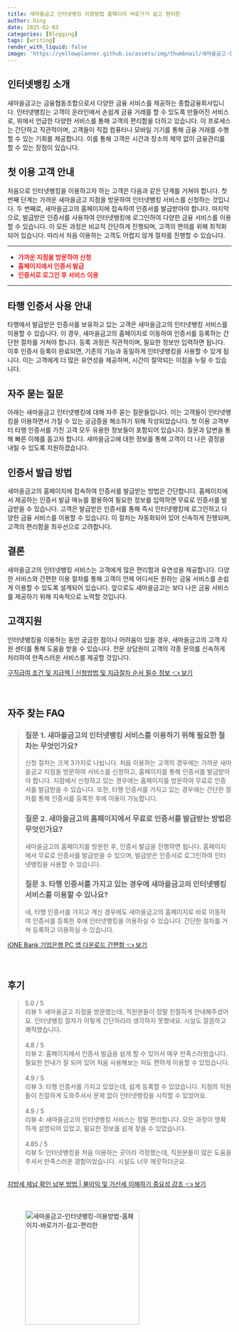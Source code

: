 ```yaml
---
title: 새마을금고 인터넷뱅킹 이용방법 홈페이지 바로가기 쉽고 편리한
author: bing
date: 2025-02-03
categories: [Blogging]
tags: [writing]
render_with_liquid: false
image: 'https://yellowplanner.github.io/assets/img/thumbnail/새마을금고-인터넷뱅킹-이용방법-홈페이지-바로가기-쉽고-편리한.webp'
---
```



<h2 id='인터넷뱅킹_소개'>인터넷뱅킹 소개</h2>

<p>새마을금고는 금융협동조합으로서 다양한 금융 서비스를 제공하는 종합금융회사입니다. 인터넷뱅킹는 고객이 온라인에서 손쉽게 금융 거래를 할 수 있도록 만들어진 서비스로, 위에서 언급한 다양한 서비스를 통해 고객의 편리함을 더하고 있습니다. 이 프로세스는 간단하고 직관적이며, 고객들이 직접 컴퓨터나 모바일 기기를 통해 금융 거래를 수행할 수 있는 기회를 제공합니다. 이를 통해 고객은 시간과 장소의 제약 없이 금융관리를 할 수 있는 장점이 있습니다.</p>

<h2 id='첫_이용_고객_안내'>첫 이용 고객 안내</h2>

<p>처음으로 인터넷뱅킹을 이용하고자 하는 고객은 다음과 같은 단계를 거쳐야 합니다. 첫 번째 단계는 가까운 새마을금고 지점을 방문하여 인터넷뱅킹 서비스를 신청하는 것입니다. 두 번째로, 새마을금고의 홈페이지에 접속하여 인증서를 발급받아야 합니다. 마지막으로, 발급받은 인증서를 사용하여 인터넷뱅킹에 로그인하여 다양한 금융 서비스를 이용할 수 있습니다. 이 모든 과정은 비교적 간단하게 진행되며, 고객의 편의를 위해 최적화되어 있습니다. 따라서 처음 이용하는 고객도 어렵지 않게 절차를 진행할 수 있습니다.</p>

<hr />

<ul>
    <li><b><span style="color: #ee2323;">가까운 지점을 방문하여 신청</span></b></li>
    <li><b><span style="color: #ee2323;">홈페이지에서 인증서 발급</span></b></li>
    <li><b><span style="color: #ee2323;">인증서로 로그인 후 서비스 이용</span></b></li>
</ul>

<hr />

<h2 id='타행_인증서_사용'>타행 인증서 사용 안내</h2>

<p>타행에서 발급받은 인증서를 보유하고 있는 고객은 새마을금고의 인터넷뱅킹 서비스를 이용할 수 있습니다. 이 경우, 새마을금고의 홈페이지로 이동하여 인증서를 등록하는 간단한 절차를 거쳐야 합니다. 등록 과정은 직관적이며, 필요한 정보만 입력하면 됩니다. 이후 인증서 등록이 완료되면, 기존의 기능과 동일하게 인터넷뱅킹을 사용할 수 있게 됩니다. 이는 고객에게 더 많은 유연성을 제공하며, 시간이 절약되는 이점을 누릴 수 있습니다.</p>

<h2 id='자주묻는질문'>자주 묻는 질문</h2>

<p>아래는 새마을금고 인터넷뱅킹에 대해 자주 묻는 질문들입니다. 이는 고객들이 인터넷뱅킹을 이용하면서 가질 수 있는 궁금증을 해소하기 위해 작성되었습니다. 첫 이용 고객부터 타행 인증서를 가진 고객 모두 유용한 정보들이 포함되어 있습니다. 질문과 답변을 통해 빠른 이해를 돕고자 합니다. 새마을금고에 대한 정보를 통해 고객이 더 나은 결정을 내릴 수 있도록 지원하겠습니다.</p>

<h2 id='인증서_발급_방법'>인증서 발급 방법</h2>

<p>새마을금고의 홈페이지에 접속하여 인증서를 발급받는 방법은 간단합니다. 홈페이지에서 제공하는 인증서 발급 메뉴를 활용하여 필요한 정보를 입력하면 무료로 인증서를 발급받을 수 있습니다. 고객은 발급받은 인증서를 통해 즉시 인터넷뱅킹에 로그인하고 다양한 금융 서비스를 이용할 수 있습니다. 이 절차는 자동화되어 있어 신속하게 진행되며, 고객의 편리함을 최우선으로 고려합니다.</p>

<h2 id='결론'>결론</h2>

<p>새마을금고의 인터넷뱅킹 서비스는 고객에게 많은 편리함과 유연성을 제공합니다. 다양한 서비스와 간편한 이용 절차를 통해 고객이 언제 어디서든 원하는 금융 서비스를 손쉽게 이용할 수 있도록 설계되어 있습니다. 앞으로도 새마을금고는 보다 나은 금융 서비스를 제공하기 위해 지속적으로 노력할 것입니다.</p>

<h2 id='고객지원'>고객지원</h2>

<p>인터넷뱅킹을 이용하는 동안 궁금한 점이나 어려움이 있을 경우, 새마을금고의 고객 지원 센터를 통해 도움을 받을 수 있습니다. 전문 상담원이 고객의 각종 문의를 신속하게 처리하여 만족스러운 서비스를 제공할 것입니다.</p>


<p><a class="click-button" title="구직급여 조건 및 지급액 | 신청방법 및 지급절차 순서 필수 정보" href="https://yellowplanner.github.io/posts/%EA%B5%AC%EC%A7%81%EA%B8%89%EC%97%AC-%EC%A1%B0%EA%B1%B4-%EB%B0%8F-%EC%A7%80%EA%B8%89%EC%95%A1-%EC%8B%A0%EC%B2%AD%EB%B0%A9%EB%B2%95-%EB%B0%8F-%EC%A7%80%EA%B8%89%EC%A0%88%EC%B0%A8-%EC%88%9C%EC%84%9C-%ED%95%84%EC%88%98-%EC%A0%95%EB%B3%B4/" rel="dofollow">구직급여 조건 및 지급액 | 신청방법 및 지급절차 순서 필수 정보 👈 보기</a></p><br>
<h2 id='자주_찾는_FAQ'>자주 찾는 FAQ</h2>
<div itemscope="" itemtype="https://schema.org/FAQPage">
<blockquote>
<div itemscope="" itemprop="mainEntity" itemtype="https://schema.org/Question">
<h3 itemprop="name">질문 1. 새마을금고의 인터넷뱅킹 서비스를 이용하기 위해 필요한 절차는 무엇인가요?</h3>
<div itemscope="" itemprop="acceptedAnswer" itemtype="https://schema.org/Answer">
<span itemprop="text">
<p>신청 절차는 크게 3가지로 나뉩니다. 처음 이용하는 고객의 경우에는 가까운 새마을금고 지점을 방문하여 서비스를 신청하고, 홈페이지를 통해 인증서를 발급받아야 합니다. 지점에서 신청하고 있는 경우에는 홈페이지를 방문하여 무료로 인증서를 발급받을 수 있습니다. 또한, 타행 인증서를 가지고 있는 경우에는 간단한 절차를 통해 인증서를 등록한 후에 이용이 가능합니다.</p>
</span>
</div>
</div>
<div itemscope="" itemprop="mainEntity" itemtype="https://schema.org/Question">
<h3 itemprop="name">질문 2. 새마을금고의 홈페이지에서 무료로 인증서를 발급받는 방법은 무엇인가요?</h3>
<div itemscope="" itemprop="acceptedAnswer" itemtype="https://schema.org/Answer">
<span itemprop="text">
<p>새마을금고의 홈페이지를 방문한 후, 인증서 발급을 진행하면 됩니다. 홈페이지에서 무료로 인증서를 발급받을 수 있으며, 발급받은 인증서로 로그인하여 인터넷뱅킹을 사용할 수 있습니다.</p>
</span>
</div>
</div>
<div itemscope="" itemprop="mainEntity" itemtype="https://schema.org/Question">
<h3 itemprop="name">질문 3. 타행 인증서를 가지고 있는 경우에 새마을금고의 인터넷뱅킹 서비스를 이용할 수 있나요?</h3>
<div itemscope="" itemprop="acceptedAnswer" itemtype="https://schema.org/Answer">
<span itemprop="text">
<p>네, 타행 인증서를 가지고 계신 경우에도 새마을금고의 홈페이지로 바로 이동하여 인증서를 등록한 후에 인터넷뱅킹을 이용하실 수 있습니다. 간단한 절차를 거쳐 등록하고 이용하실 수 있습니다.</p>
</span>
</div>
</div>
</blockquote>
</div>
<p><a class="click-button" title="iONE Bank 기업은행 PC 앱 다운로드 간편함" href="https://yellowplanner.github.io/posts/iONE-Bank-%EA%B8%B0%EC%97%85%EC%9D%80%ED%96%89-PC-%EC%95%B1-%EB%8B%A4%EC%9A%B4%EB%A1%9C%EB%93%9C-%EA%B0%84%ED%8E%B8%ED%95%A8/" rel="dofollow">iONE Bank 기업은행 PC 앱 다운로드 간편함 👈 보기</a></p><br>
<h2 id='후기'>후기</h2>
<div itemscope itemtype="https://schema.org/Product">
  <blockquote>
  <div itemprop="review" itemscope itemtype="https://schema.org/Review">
      <div itemprop="reviewRating" itemscope itemtype="https://schema.org/Rating"> <span itemprop="ratingValue">5.0</span> / <span itemprop="bestRating">5</span> </div>
      <span itemprop="reviewBody">리뷰 1: 새마을금고 지점을 방문했는데, 직원분들이 정말 친절하게 안내해주셨어요. 인터넷뱅킹 절차가 이렇게 간단하리라 생각하지 못했네요. 시설도 깔끔하고 쾌적했습니다.</span>
  </div>
  <br>
  <div itemprop="review" itemscope itemtype="https://schema.org/Review">
      <div itemprop="reviewRating" itemscope itemtype="https://schema.org/Rating"> <span itemprop="ratingValue">4.8</span> / <span itemprop="bestRating">5</span> </div>
      <span itemprop="reviewBody">리뷰 2: 홈페이지에서 인증서 발급을 쉽게 할 수 있어서 매우 만족스러웠습니다. 필요한 안내가 잘 되어 있어 처음 사용해보는 저도 편하게 이용할 수 있었습니다.</span>
  </div>
  <br>
  <div itemprop="review" itemscope itemtype="https://schema.org/Review">
      <div itemprop="reviewRating" itemscope itemtype="https://schema.org/Rating"> <span itemprop="ratingValue">4.9</span> / <span itemprop="bestRating">5</span> </div>
      <span itemprop="reviewBody">리뷰 3: 타행 인증서를 가지고 있었는데, 쉽게 등록할 수 있었습니다. 지점의 직원들이 친절하게 도와주셔서 문제 없이 인터넷뱅킹을 시작할 수 있었어요.</span>
  </div>
  <br>
  <div itemprop="review" itemscope itemtype="https://schema.org/Review">
      <div itemprop="reviewRating" itemscope itemtype="https://schema.org/Rating"> <span itemprop="ratingValue">4.9</span> / <span itemprop="bestRating">5</span> </div>
      <span itemprop="reviewBody">리뷰 4: 새마을금고의 인터넷뱅킹 서비스는 정말 편리합니다. 모든 과정이 명확하게 설명되어 있었고, 필요한 정보를 쉽게 찾을 수 있었습니다.</span>
  </div>
  <br>
  <div itemprop="review" itemscope itemtype="https://schema.org/Review">
      <div itemprop="reviewRating" itemscope itemtype="https://schema.org/Rating"> <span itemprop="ratingValue">4.85</span> / <span itemprop="bestRating">5</span> </div>
      <span itemprop="reviewBody">리뷰 5: 인터넷뱅킹을 처음 이용하는 곳이라 걱정했는데, 직원분들이 많은 도움을 주셔서 만족스러운 경험이었습니다. 시설도 너무 깨끗하더군요.</span>
  </div>
  <br>
  </blockquote>
</div>
<p><a class="click-button" title="지방세 체납 확인 납부 방법 | 불이익 및 가산세 이해하기 중요성 강조" href="https://yellowplanner.github.io/posts/%EC%A7%80%EB%B0%A9%EC%84%B8-%EC%B2%B4%EB%82%A9-%ED%99%95%EC%9D%B8-%EB%82%A9%EB%B6%80-%EB%B0%A9%EB%B2%95-%EB%B6%88%EC%9D%B4%EC%9D%B5-%EB%B0%8F-%EA%B0%80%EC%82%B0%EC%84%B8-%EC%9D%B4%ED%95%B4%ED%95%98%EA%B8%B0-%EC%A4%91%EC%9A%94%EC%84%B1-%EA%B0%95%EC%A1%B0/" rel="dofollow">지방세 체납 확인 납부 방법 | 불이익 및 가산세 이해하기 중요성 강조 👈 보기</a></p><br>
<figure class="image"><img src="https://yellowplanner.github.io/assets/img/thumbnail/새마을금고-인터넷뱅킹-이용방법-홈페이지-바로가기-쉽고-편리한.webp" alt="새마을금고-인터넷뱅킹-이용방법-홈페이지-바로가기-쉽고-편리한" width="256" height="256"></figure>